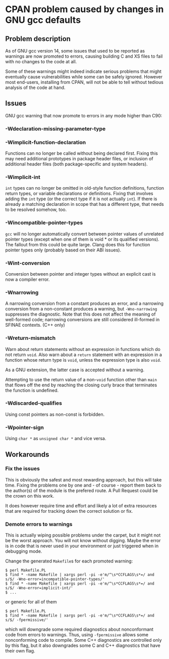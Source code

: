 # CPAN problem caused by changes in GNU gcc defaults

## Problem description

As of GNU gcc version 14, some issues that used to be reported as warnings
are now promoted to errors, causing building C and XS files to fail with no
changes to the code at all.

Some of these warnings might indeed indicate serious problems that might
eventually cause vulnerabilities while some can be safely ignored.
However most end-users, installing from CPAN, will not be able to tell
without tedious analysis of the code at hand.

## Issues

GNU gcc warning that now promote to errors in any mode higher than C90:

### -Wdeclaration-missing-parameter-type

### -Wimplicit-function-declaration

Functions can no longer be called without being declared first. Fixing this may
need additional prototypes in package header files, or inclusion of additional
header files (both package-specific and system headers).

### -Wimplicit-int

`int` types can no longer be omitted in old-style function definitions,
function return types, or variable declarations or definitions.  Fixing that
involves adding the `int` type (or the correct type if it is not actually
`int`).  If there is already a matching declaration in scope that has a
different type, that needs to be resolved somehow, too.

### -Wincompatible-pointer-types

`gcc` will no longer automatically convert between pointer values of unrelated
pointer types (except when one of them is void * or its qualified versions).
The fallout from this could be quite large.  Clang does this for function
pointer types only (probably based on their ABI issues).

### -Wint-conversion

Conversion between pointer and integer types without an explicit cast is now
a compiler error.

### -Wnarrowing

A narrowing conversion from a constant produces an error, and a narrowing
conversion from a non-constant produces a warning, but `-Wno-narrowing`
suppresses the diagnostic.  Note that this does not affect the meaning of
well-formed code; narrowing conversions are still considered ill-formed in
SFINAE contexts. (C++ only)

### -Wreturn-mismatch

Warn about return statements without an expression in functions which do not
return `void`.  Also warn about a `return` statement with an expression in a
function whose return type is `void`, unless the expression type is also `void`.

As a GNU extension, the latter case is accepted without a warning.

Attempting to use the return value of a non-`void` function other than `main`
that flows off the end by reaching the closing curly brace that terminates the
function is undefined.

### -Wdiscarded-qualifies

Using const pointers as non-const is forbidden.

### -Wpointer-sign

Using `char *` as `unsigned char *` and vice versa.

## Workarounds

### Fix the issues

This is obviously the safest and most rewarding approach, but this will take
time. Fixing the problems one by one and - of course - report them back to
the author(s) of the module is the prefered route. A Pull Request could be
the crown on this work.

It does however require time and effort and likely a lot of extra resources
that are required for tracking down the correct solution or fix.

### Demote errors to warnings

This is actually wiping possible problems under the carpet, but it might not
be the worst approach. You will not know without digging. Maybe the error
is in code that is never used in your environment or just triggered when in
debugging mode.

Change the generated `Makefile`s for each promoted warning:
```
$ perl Makefile.PL
$ find * -name Makefile | xargs perl -pi -e'm/^\s*CCFLAGS\s*=/ and s/$/ -Wno-error=incompatible-pointer-types/'
$ find * -name Makefile | xargs perl -pi -e'm/^\s*CCFLAGS\s*=/ and s/$/ -Wno-error=implicit-int/'
$ ...
```
or generic for all of them
```
$ perl Makefile.PL
$ find * -name Makefile | xargs perl -pi -e'm/^\s*CCFLAGS\s*=/ and s/$/ -fpermissive/'
```
which will downgrade some required diagnostics about nonconformant code from
errors to warnings. Thus, using `-fpermissive` allows some nonconforming code
to compile. Some C++ diagnostics are controlled only by this flag, but it also
downgrades some C and C++ diagnostics that have their own flag.
